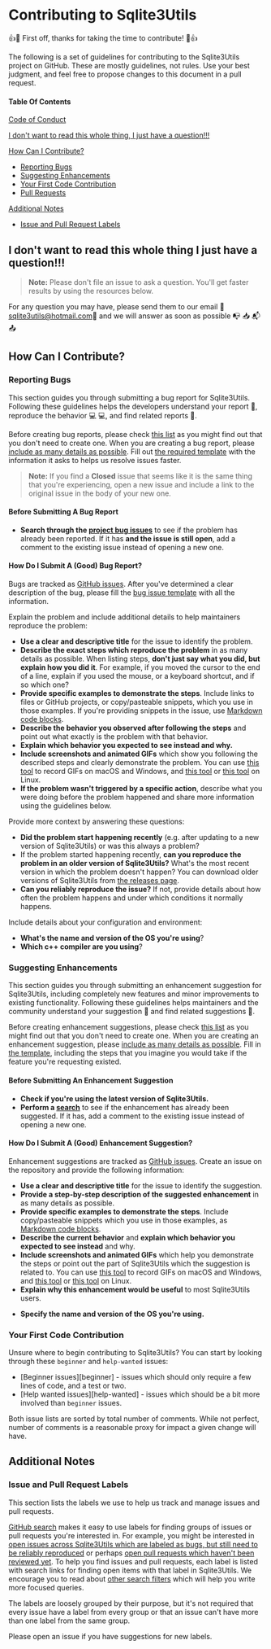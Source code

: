 # Contributing to Sqlite3Utils

:+1::tada: First off, thanks for taking the time to contribute! :tada::+1:

The following is a set of guidelines for contributing to the Sqlite3Utils project on GitHub. These are mostly guidelines, not rules. Use your best judgment, and feel free to propose changes to this document in a pull request.

#### Table Of Contents

[Code of Conduct](#code-of-conduct)

[I don't want to read this whole thing, I just have a question!!!](#i-dont-want-to-read-this-whole-thing-i-just-have-a-question)

[How Can I Contribute?](#how-can-i-contribute)
  * [Reporting Bugs](#reporting-bugs)
  * [Suggesting Enhancements](#suggesting-enhancements)
  * [Your First Code Contribution](#your-first-code-contribution)
  * [Pull Requests](#pull-requests)

[Additional Notes](#additional-notes)
  * [Issue and Pull Request Labels](#issue-and-pull-request-labels)

<!-- ## Code of Conduct

This project and everyone participating in it is governed by the [Atom Code of Conduct](CODE_OF_CONDUCT.md). By participating, you are expected to uphold this code. Please report unacceptable behavior to [atom@github.com](mailto:atom@github.com). -->

## I don't want to read this whole thing I just have a question!!!

> **Note:** Please don't file an issue to ask a question. You'll get faster results by using the resources below.

For any question you may have, please send them to our email :postbox:[sqlite3utils@hotmail.com](mailto:sqlite3utils@hotmail.com):postbox: and we will answer as soon as possible  :mailbox_with_no_mail: :inbox_tray: :mailbox_with_mail: :outbox_tray:

## How Can I Contribute?

### Reporting Bugs

This section guides you through submitting a bug report for Sqlite3Utils. Following these guidelines helps the developers understand your report :pencil:, reproduce the behavior :computer: :computer:, and find related reports :mag_right:.

Before creating bug reports, please check [this list](#before-submitting-a-bug-report) as you might find out that you don't need to create one. When you are creating a bug report, please [include as many details as possible](#how-do-i-submit-a-good-bug-report). Fill out [the required template](https://github.com/AEduardo-dev/Sqlite3Utils/blob/main/.github/ISSUE_TEMPLATE/bug_report.md) with the information it asks to helps us resolve issues faster.

> **Note:** If you find a **Closed** issue that seems like it is the same thing that you're experiencing, open a new issue and include a link to the original issue in the body of your new one.

#### Before Submitting A Bug Report
* **Search through the [project bug issues](https://github.com/AEduardo-dev/Sqlite3Utils/issues?q=is%3Aissue+label%3Abug)** to see if the problem has already been reported. If it has **and the issue is still open**, add a comment to the existing issue instead of opening a new one.

#### How Do I Submit A (Good) Bug Report?

Bugs are tracked as [GitHub issues](https://guides.github.com/features/issues/). After you've determined a clear description of the bug, please fill the [bug issue template](https://github.com/AEduardo-dev/Sqlite3Utils/blob/main/.github/ISSUE_TEMPLATE/bug_report.md) with all the information.

Explain the problem and include additional details to help maintainers reproduce the problem:

* **Use a clear and descriptive title** for the issue to identify the problem.
* **Describe the exact steps which reproduce the problem** in as many details as possible. When listing steps, **don't just say what you did, but explain how you did it**. For example, if you moved the cursor to the end of a line, explain if you used the mouse, or a keyboard shortcut, and if so which one?
* **Provide specific examples to demonstrate the steps**. Include links to files or GitHub projects, or copy/pasteable snippets, which you use in those examples. If you're providing snippets in the issue, use [Markdown code blocks](https://help.github.com/articles/markdown-basics/#multiple-lines).
* **Describe the behavior you observed after following the steps** and point out what exactly is the problem with that behavior.
* **Explain which behavior you expected to see instead and why.**
* **Include screenshots and animated GIFs** which show you following the described steps and clearly demonstrate the problem. You can use [this tool](https://www.cockos.com/licecap/) to record GIFs on macOS and Windows, and [this tool](https://github.com/colinkeenan/silentcast) or [this tool](https://github.com/GNOME/byzanz) on Linux.
* **If the problem wasn't triggered by a specific action**, describe what you were doing before the problem happened and share more information using the guidelines below.

Provide more context by answering these questions:

* **Did the problem start happening recently** (e.g. after updating to a new version of Sqlite3Utils) or was this always a problem?
* If the problem started happening recently, **can you reproduce the problem in an older version of Sqlite3Utils?** What's the most recent version in which the problem doesn't happen? You can download older versions of Sqlite3Utils from [the releases page](https://github.com/AEduardo-dev/Sqlite3Utils/releases).
* **Can you reliably reproduce the issue?** If not, provide details about how often the problem happens and under which conditions it normally happens.

Include details about your configuration and environment:

<!-- * **Which version of Sqlite3Utils are you using?** You can get the exact version by running Sqlite3Utils -v in your terminal. -->
* **What's the name and version of the OS you're using**?
* **Which c++ compiler are you using**?

### Suggesting Enhancements

This section guides you through submitting an enhancement suggestion for Sqlite3Utils, including completely new features and minor improvements to existing functionality. Following these guidelines helps maintainers and the community understand your suggestion :pencil: and find related suggestions :mag_right:.

Before creating enhancement suggestions, please check [this list](#before-submitting-an-enhancement-suggestion) as you might find out that you don't need to create one. When you are creating an enhancement suggestion, please [include as many details as possible](#how-do-i-submit-a-good-enhancement-suggestion). Fill in [the template](https://github.com/AEduardo-dev/Sqlite3Utils/blob/main/.github/ISSUE_TEMPLATE/feature_request.md), including the steps that you imagine you would take if the feature you're requesting existed.

#### Before Submitting An Enhancement Suggestion

* **Check if you're using the latest version of Sqlite3Utils.**
* **Perform a [search](https://github.com/AEduardo-dev/Sqlite3Utils/issues?q=is%3Aissue+label%3Aenhancement)** to see if the enhancement has already been suggested. If it has, add a comment to the existing issue instead of opening a new one.

#### How Do I Submit A (Good) Enhancement Suggestion?

Enhancement suggestions are tracked as [GitHub issues](https://guides.github.com/features/issues/). Create an issue on the repository and provide the following information:

* **Use a clear and descriptive title** for the issue to identify the suggestion.
* **Provide a step-by-step description of the suggested enhancement** in as many details as possible.
* **Provide specific examples to demonstrate the steps**. Include copy/pasteable snippets which you use in those examples, as [Markdown code blocks](https://help.github.com/articles/markdown-basics/#multiple-lines).
* **Describe the current behavior** and **explain which behavior you expected to see instead** and why.
* **Include screenshots and animated GIFs** which help you demonstrate the steps or point out the part of Sqlite3Utils which the suggestion is related to. You can use [this tool](https://www.cockos.com/licecap/) to record GIFs on macOS and Windows, and [this tool](https://github.com/colinkeenan/silentcast) or [this tool](https://github.com/GNOME/byzanz) on Linux.
* **Explain why this enhancement would be useful** to most Sqlite3Utils users.
<!-- * **Specify which version of Sqlite3Utils you're using.** You can get the exact version by running `Sqlite3Utils -v` in your terminal. -->
* **Specify the name and version of the OS you're using.**

### Your First Code Contribution

Unsure where to begin contributing to Sqlite3Utils? You can start by looking through these `beginner` and `help-wanted` issues:

* [Beginner issues][beginner] - issues which should only require a few lines of code, and a test or two.
* [Help wanted issues][help-wanted] - issues which should be a bit more involved than `beginner` issues.

Both issue lists are sorted by total number of comments. While not perfect, number of comments is a reasonable proxy for impact a given change will have.

<!-- ### Pull Requests

The process described here has several goals:

- Maintain Sqlite3Utils's quality
- Fix problems that are important to users
- Engage the community in working toward the best possible Sqlite3Utils
- Enable a sustainable system for Sqlite3Utils's maintainers to review contributions

Please follow these steps to have your contribution considered by the maintainers:

1. Follow all instructions in [the template](PULL_REQUEST_TEMPLATE.md)
2. Follow the [styleguides](#styleguides)
3. After you submit your pull request, verify that all [status checks](https://help.github.com/articles/about-status-checks/) are passing <details><summary>What if the status checks are failing?</summary>If a status check is failing, and you believe that the failure is unrelated to your change, please leave a comment on the pull request explaining why you believe the failure is unrelated. A maintainer will re-run the status check for you. If we conclude that the failure was a false positive, then we will open an issue to track that problem with our status check suite.</details>

While the prerequisites above must be satisfied prior to having your pull request reviewed, the reviewer(s) may ask you to complete additional design work, tests, or other changes before your pull request can be ultimately accepted. -->


## Additional Notes

### Issue and Pull Request Labels

This section lists the labels we use to help us track and manage issues and pull requests.

[GitHub search](https://help.github.com/articles/searching-issues/) makes it easy to use labels for finding groups of issues or pull requests you're interested in. For example, you might be interested in [open issues across Sqlite3Utils which are labeled as bugs, but still need to be reliably reproduced](https://github.com/AEduardo-dev/Sqlite3Utils/issues?q=is%3Aopen+label%3A%22needs+reproduction%22+label%3Abug) or perhaps [open pull requests which haven't been reviewed yet](https://github.com/AEduardo-dev/Sqlite3Utils/pulls?q=is%3Aopen+is%3Apr). To help you find issues and pull requests, each label is listed with search links for finding open items with that label in Sqlite3Utils. We encourage you to read about [other search filters](https://help.github.com/articles/searching-issues/) which will help you write more focused queries.

The labels are loosely grouped by their purpose, but it's not required that every issue have a label from every group or that an issue can't have more than one label from the same group.

Please open an issue if you have suggestions for new labels.
